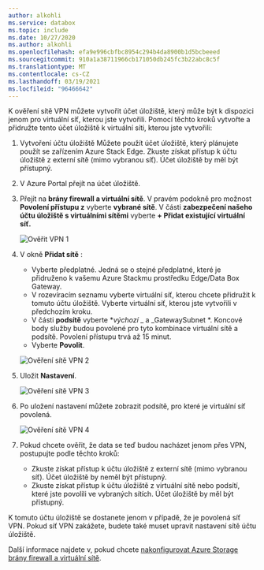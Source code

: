 ```yaml
---
author: alkohli
ms.service: databox
ms.topic: include
ms.date: 10/27/2020
ms.author: alkohli
ms.openlocfilehash: efa9e996cbfbc8954c294b4da8900b1d5bcbeeed
ms.sourcegitcommit: 910a1a38711966cb171050db245fc3b22abc8c5f
ms.translationtype: MT
ms.contentlocale: cs-CZ
ms.lasthandoff: 03/19/2021
ms.locfileid: "96466642"
---
```

K ověření sítě VPN můžete vytvořit účet úložiště, který může být k dispozici jenom pro virtuální síť, kterou jste vytvořili. Pomocí těchto kroků vytvořte a přidružte tento účet úložiště k virtuální síti, kterou jste vytvořili:

1. Vytvoření účtu úložiště Můžete použít účet úložiště, který plánujete použít se zařízením Azure Stack Edge. Zkuste získat přístup k účtu úložiště z externí sítě (mimo vybranou síť). Účet úložiště by měl být přístupný.
2. V Azure Portal přejít na účet úložiště. 
3. Přejít na **brány firewall a virtuální sítě**. V pravém podokně pro možnost **Povolení přístupu z** vyberte **vybrané sítě**. V části **zabezpečení našeho účtu úložiště s virtuálními sítěmi** vyberte **+ Přidat existující virtuální síť.**

    ![Ověřit VPN 1](../articles/databox-online/media/azure-stack-edge-pro-r-configure-vpn-powershell/verify-vpn-1.png)

4. V okně **Přidat sítě** :

    - Vyberte předplatné. Jedná se o stejné předplatné, které je přidruženo k vašemu Azure Stackmu prostředku Edge/Data Box Gateway. 
    - V rozevíracím seznamu vyberte virtuální síť, kterou chcete přidružit k tomuto účtu úložiště. Vyberte virtuální síť, kterou jste vytvořili v předchozím kroku.
    - V části **podsítě** vyberte **_výchozí_* _ a _GatewaySubnet *. Koncové body služby budou povolené pro tyto kombinace virtuální sítě a podsítě. Povolení přístupu trvá až 15 minut.
    - Vyberte **Povolit**.

    ![Ověření sítě VPN 2](../articles/databox-online/media/azure-stack-edge-pro-r-configure-vpn-powershell/verify-vpn-2.png)
    
4. Uložit **Nastavení**.

    ![Ověření sítě VPN 3](../articles/databox-online/media/azure-stack-edge-pro-r-configure-vpn-powershell/verify-vpn-3.png)

5. Po uložení nastavení můžete zobrazit podsítě, pro které je virtuální síť povolená.

    ![Ověření sítě VPN 4](../articles/databox-online/media/azure-stack-edge-pro-r-configure-vpn-powershell/verify-vpn-4.png)

5. Pokud chcete ověřit, že data se teď budou nacházet jenom přes VPN, postupujte podle těchto kroků: 
    - Zkuste získat přístup k účtu úložiště z externí sítě (mimo vybranou síť). Účet úložiště by neměl být přístupný. 
    - Zkuste získat přístup k účtu úložiště z virtuální sítě nebo podsítí, které jste povolili ve vybraných sítích. Účet úložiště by měl být přístupný. 
 
K tomuto účtu úložiště se dostanete jenom v případě, že je povolená síť VPN. Pokud síť VPN zakážete, budete také muset upravit nastavení sítě účtu úložiště. 

Další informace najdete v, pokud chcete [nakonfigurovat Azure Storage brány firewall a virtuální sítě](../articles/storage/common/storage-network-security.md). 

